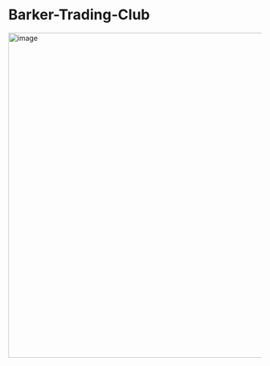 # Barker-Trading-Club


<img width="920" height="648" alt="image" src="https://github.com/user-attachments/assets/2e2ff2d6-5adc-4746-825a-0e1070c4ab24" />

